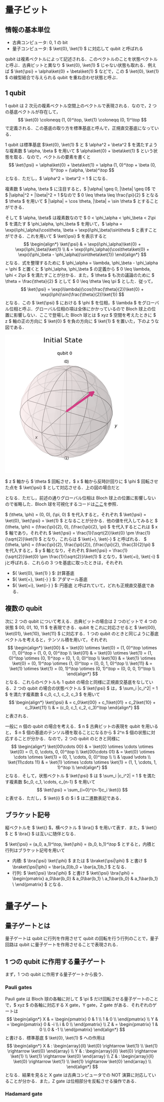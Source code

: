 # 量子ビット
## 情報の基本単位
- 古典コンピュータ: 0, 1 の bit
- 量子コンピュータ: $ \ket{0}, \ket{1} $ に対応して qubit と呼ばれる

qubit は複素ベクトルによって記述される．このベクトルのことを状態ベクトルと呼ぶ．古典ビットと異なり $ \ket{0}, \ket{1} $ じゃない状態も取れる．例えば $ \ket{\psi} = \alpha\ket{0} + \beta\ket{1} $ などで，この $ \ket{0}, \ket{1} $ の線型結合で与えられる qubit を重ね合わせ状態と呼ぶ．


## 1 qubit
1 qubit は 2 次元の複素ベクトル空間上のベクトルで表現される．なので，2 つの基底ベクトルが存在して，
$$
\ket{0} \coloneqq (1, 0)^\top, \ket{1} \coloneqq (0, 1)^\top
$$
で定義される．この基底の取り方を標準基底と呼んで，正規直交基底になっている．

1 qubit は標準基底 $\ket{0}, \ket{1} $ と $ \alpha^2 + \beta^2 $ を満たすような複素数 $ \alpha, \beta $ を用いて $ \alpha\ket{0} + \beta\ket{1} $ という状態を取る．なので，ベクトルの要素を書くと
$$
\ket{\psi} = \alpha\ket{0} + \beta\ket{1} = \alpha (1, 0)^\top + \beta (0, 1)^\top = (\alpha, \beta)^\top
$$
となる．ただし，$ \alpha^2 + \beta^2 = 1 $ になる．

複素数 $ \alpha, \beta $ に注目すると，$ |\alpha| \geq 0, |\beta| \geq 0$ で $ |\alpha|^2 + |\beta|^2 = 1 $なので $ 0 \leq \theta \leq \frac{\pi}{2} $ となる $ \theta $ を用いて $ |\alpha| = \cos \theta, |\beta| = \sin \theta $ とすることができる．

そして $ \alpha, \beta$ は複素数なので $ 0 < \phi_\alpha < \phi_\beta < 2\pi $ を満たす $ \phi_\alpha, \phi_\beta $ を用いて，$ \alpha = \exp(i\phi_\alpha)\cos\theta, \beta = \exp(i\phi_\beta)\sin\theta $ と表すことができる．これを用いて $ \ket{\psi} $ を表示すると
$$
\begin{align*}
\ket{\psi} & = \exp(i\phi_\alpha)\ket{0} + \exp(i\phi_\beta)\ket{1} \\
& = \exp(i\phi_\alpha)(\cos\theta\ket{0} + \exp(i(\phi_\beta - \phi_\alpha))\sin\theta\ket{1})
\end{align*}
$$
となる．式を整理するために $ \phi_\alpha = \lambda, \phi_\beta - \phi_\alpha = \phi $ と置くと $ \phi_\alpha, \phi_\beta $ の定義から $ 0 \leq \lambda, \phi < 2\pi $ を満たすことが分かる．また，$ \theta $ も次の議論のために $ \theta = \frac{\theta}{2} $ として $ 0 \leq \theta \leq \pi $ とした．従って，
$$
\ket{\psi} = \exp(i\lambda)(\cos(\frac{\theta}{2})\ket{0} + \exp(i\phi)\sin(\frac{\theta}{2})\ket{1})
$$
となる．この $ \ket{\psi} $ における $ \phi $ を位相，$ \lambda $ をグローバル位相と呼ぶ．グローバル位相の項は全体にかかっているので Bloch 球上の位置に影響しない．ここで登場した Bloch 球とは $ xyz $ 空間を考えたときに $ z $ 軸の正の方向に $ \ket{0} $ を負の方向に $ \ket{1} $ を置いた，下のような図である．

![alt text](image.png)

$ z $ 軸から $ \theta $ 回転させ，$ x $ 軸から反時計回りに $ \phi $ 回転させた点を $ \ket{\psi} $ として対応させる．上の図の場合だと


となる．ただし，前述の通りグローバル位相は Bloch 球上の位置に影響しないので省略した．Bloch 球を可視化するコードは[ここ]()を参照．

$ (\theta, \phi) = (0, 0), (\pi, 0) $ を代入すると，それぞれ $ \ket{\psi} = \ket{0}, \ket{\psi} = \ket{1} $ となることが分かる．他の値を代入してみると $ (\theta, \phi) = (\frac{\pi}{2}, 0), (\frac{\pi}{2}, \pi) $ を代入するとこれは $ x $ 軸であり，それぞれ $ \ket{\psi} = \frac{1}{\sqrt{2}}\ket{0} \pm \frac{1}{\sqrt{2}}\ket{1} $ となり，これらは $ \ket{+}, \ket{-} $ と呼ばれる． $ (\theta, \phi) = (\frac{\pi}{2}, \frac{\pi}{2}), (\frac{\pi}{2}, \frac{3}{2}\pi) $ を代入すると，$ y $ 軸となり，それぞれ $\ket{\psi} = \frac{1}{\sqrt{2}}\ket{0} \pm \frac{1}{\sqrt{2}}i\ket{1} $ となり，$ \ket{+i}, \ket{-i} $ jと呼ばれる．これらの 3 つを基底に取ったときは，それぞれ
- $\{ \ket{0}, \ket{1} \} $: 計算基底
- $\{ \ket{+}, \ket{-} \} $: アダマール基底
- $\{ \ket{+i}, \ket{i-} \} $: 円基底
と呼ばれていて，どれも正規直交基底である．


## 複数の qubit
次に 2 つの qubit について考える．古典ビットの場合は 2 つのビットで 4 つの状態 $ 00, 01, 10, 11 $ を表現できる．qubit をこれに対応させると $ \ket{00}, \ket{01}, \ket{10}, \ket{11} $ に対応する．1 つの qubit のときと同じように基底ベクトルを考えると，テンソル積を用いて，それぞれ
$$
\begin{align*}
\ket{00} & = \ket{0} \otimes \ket{0} = (1, 0)^\top \otimes (1, 0)^\top = (1, 0, 0, 0)^\top \\
\ket{01} & = \ket{0} \otimes \ket{1} = (1, 0)^\top \otimes (0, 1)^\top = (0, 1, 0, 0)^\top \\
\ket{10} & = \ket{1} \otimes \ket{0} = (0, 1)^\top \otimes (1, 0)^\top = (0, 0, 1, 0)^\top \\
\ket{11} & = \ket{1} \otimes \ket{1} = (0, 1)^\top \otimes (0, 1)^\top = (0, 0, 0, 1)^\top \\
\end{align*}
$$
となる．これらのベクトルも 1 qubit の場合と同様に正規直交基底をなしている．2 つの qubit の場合の状態ベクトル $ \ket{\psi} $ は，$ \sum_i |c_i^2| = 1 $ を満たす複素数 $ c_0, c_1, c_2, c_3 $ を用いて
$$
\begin{align*}
\ket{\psi} & = c_0\ket{00} + c_1\ket{01} + c_2\ket{10} + c_3\ket{11} \\
& = (c_0, c_1, c_2, c_3)^\top
\end{align*}
$$
と表される．

一般に n 個の qubit の場合を考える．$ n $ 古典ビットの表現を qubit を用いると， $ n $ 個の基底のテンソル積を取ることになるから $ 2^n $ 個の状態に対応することが分かる．なので，2 つの qubit のときと同様に
$$
\begin{align*}
\ket{00\cdots 00} & = \ket{0} \otimes \cdots \otimes \ket{0} = (1, 0, \cdots, 0, 0)^\top \\
\ket{00\cdots 01} & = \ket{0} \otimes \cdots \otimes \ket{1} = (0, 1, \cdots, 0, 0)^\top \\ \\
& \quad \vdots \\
\ket{11\cdots 11} & = \ket{1} \otimes \cdots \otimes \ket{1}  = (1, 1, \cdots, 1, 1)^\top \\
\end{align*}
$$
となる．そして，状態ベクトル $ \ket{\psi} $ は $ \sum_i |c_i^2| = 1 $ を満たす複素数 $c_0, c_1, \cdots, c_{n-1} $ を用いて
$$
\ket{\psi} = \sum_{i=0}^{n-1}c_i \ket{i}
$$
と表せる．ただし，$ \ket{i} $ の $ i $ は二進数表記である．


## ブラケット記号
縦ベクトルを $ \ket{} $，横ベクトル $ \bra{} $ を用いて表す．また，$ \ket{} $ と $ \bra{} $ は互いに随伴となる．

$ \ket{\psi} = (a_0, a_1)^\top, \ket{\phi} = (b_0, b_1)^\top $ とすると，内積と行列はブラケット記号を用いて
- 内積: $ \bra{\psi} \ket{\phi} $ または $ \braket{\psi|\phi} $ と書け $ \braket{\psi|\phi} = \bar{a_0}b_0 + \bar{a_1}b_1 $ となる．
- 行列: $ \ket{\psi} \bra{\phi} $ と書け $ \ket{\psi} \bra{\phi} = \begin{pmatrix} a_0\bar{b_0} & a_0\bar{b_1} \\ a_1\bar{b_0} & a_1\bar{b_1} \\  \end{pmatrix} $ となる．



# 量子ゲート
## 量子ゲートとは
量子ゲートは qubit に行列を作用させて qubit の回転を行う行列のことで，量子回路は qubit に量子ゲートを作用させることで表現される．


## 1 つの qubit に作用する量子ゲート
まず，1 つの qubit に作用する量子ゲートから扱う．

### Pauli gates
Pauli gate は Bloch 球の各軸に対して $ \pi $ だけ回転させる量子ゲートのことで，$ xyz $ の各軸に対応する X gate，Y gate，Z gate がある．それぞれのゲートは
$$
\begin{align*}
X & = \begin{pmatrix} 0 & 1 \\ 1 & 0 \\ \end{pmatrix} \\
Y & = \begin{pmatrix} 0 & -i \\ i & 0 \\ \end{pmatrix} \\
Z & = \begin{pmatrix} 1 & 0 \\ 0 & -1 \\ \end{pmatrix}
\end{align*}
$$
と書ける．標準基底 $ \ket{0}, \ket{1} $ への作用は
$$
\begin{align*}
X & : \begin{array}{ll} \ket{0} \rightarrow \ket{1} \\ \ket{1} \rightarrow \ket{0} \end{array} \\
Y & : \begin{array}{ll} \ket{0} \rightarrow \ket{1} \\ \ket{1} \rightarrow \ket{0} \end{array} \\
Z & : \begin{array}{ll} \ket{0} \rightarrow \ket{1} \\ \ket{1} \rightarrow \ket{0} \end{array} \\
\end{align*}
$$
となる．結果を見ると X gate は古典コンピュータでの NOT 演算に対応していることが分かる．また，Z gate は位相部分を反転させる操作である．

### Hadamard gate
